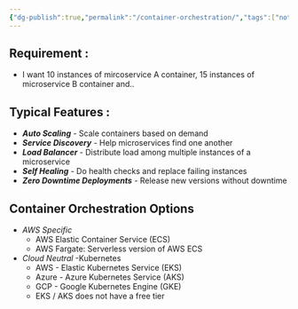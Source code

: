 ```yaml
---
{"dg-publish":true,"permalink":"/container-orchestration/","tags":["notes"],"created":"2024-07-07T18:57:36.445+05:30","updated":"2024-07-07T19:05:45.152+05:30"}
---
```



## Requirement :
- I want 10 instances of mircoservice A container, 15 instances of microservice B container and..
## Typical Features :
- ***Auto Scaling*** - Scale containers based on demand
- ***Service Discovery*** - Help microservices find one another
- ***Load Balancer*** - Distribute load among multiple instances of a microservice
- ***Self Healing*** - Do health checks and replace failing instances
- ***Zero Downtime Deployments*** - Release new versions without downtime

## Container Orchestration Options
- *AWS Specific*
	- AWS Elastic Container Service (ECS)
	- AWS Fargate: Serverless version of AWS ECS
- *Cloud Neutral* -Kubernetes
	- AWS - Elastic Kubernetes Service (EKS)
	- Azure - Azure Kubernetes Service (AKS)
	- GCP - Google Kubernetes Engine (GKE)
	- EKS / AKS does not have a free tier

<style> .container {font-family: sans-serif; text-align: center;} .button-wrapper button {z-index: 1;height: 40px; width: 100px; margin: 10px;padding: 5px;} .excalidraw .App-menu_top .buttonList { display: flex;} .excalidraw-wrapper { height: 800px; margin: 50px; position: relative;} :root[dir="ltr"] .excalidraw .layer-ui__wrapper .zen-mode-transition.App-menu_bottom--transition-left {transform: none;} </style><script src="https://cdn.jsdelivr.net/npm/react@17/umd/react.production.min.js"></script><script src="https://cdn.jsdelivr.net/npm/react-dom@17/umd/react-dom.production.min.js"></script><script type="text/javascript" src="https://cdn.jsdelivr.net/npm/@excalidraw/excalidraw@0/dist/excalidraw.production.min.js"></script><div id="Container_Orchestratorexcalidraw.md1"></div><script>(function(){const InitialData={"type":"excalidraw","version":2,"source":"https://github.com/zsviczian/obsidian-excalidraw-plugin/releases/tag/2.2.7","elements":[{"id":"dMAWj_3voGJfO-pzrHkuX","type":"rectangle","x":-305.5,"y":-239.9765625,"width":199,"height":70,"angle":0,"strokeColor":"#1e1e1e","backgroundColor":"transparent","fillStyle":"solid","strokeWidth":2,"strokeStyle":"solid","roughness":1,"opacity":100,"groupIds":[],"frameId":null,"index":"a0","roundness":{"type":3},"seed":1076217866,"version":42,"versionNonce":1112510934,"isDeleted":false,"boundElements":[{"type":"text","id":"7FWU5xR6"},{"id":"SkpD9Sj-p237n_H11hTZH","type":"arrow"}],"updated":1720359317092,"link":null,"locked":false},{"id":"7FWU5xR6","type":"text","x":-290.9599075317383,"y":-217.4765625,"width":169.91981506347656,"height":25,"angle":0,"strokeColor":"#1e1e1e","backgroundColor":"transparent","fillStyle":"solid","strokeWidth":2,"strokeStyle":"solid","roughness":1,"opacity":100,"groupIds":[],"frameId":null,"index":"a1","roundness":null,"seed":1888977494,"version":19,"versionNonce":284585494,"isDeleted":false,"boundElements":null,"updated":1720359244724,"link":null,"locked":false,"text":"Container Images","rawText":"Container Images","fontSize":20,"fontFamily":1,"textAlign":"center","verticalAlign":"middle","containerId":"dMAWj_3voGJfO-pzrHkuX","originalText":"Container Images","autoResize":true,"lineHeight":1.25},{"type":"rectangle","version":51,"versionNonce":1695958678,"index":"a2","isDeleted":false,"id":"ers-NTJ8aM7I-jh_N65mw","fillStyle":"solid","strokeWidth":2,"strokeStyle":"solid","roughness":1,"opacity":100,"angle":0,"x":21,"y":-240.9765625,"strokeColor":"#1e1e1e","backgroundColor":"transparent","width":199,"height":70,"seed":943087766,"groupIds":[],"frameId":null,"roundness":{"type":3},"boundElements":[{"type":"text","id":"rTCEmqqW"},{"id":"yaOptZygNk9TyOHplco92","type":"arrow"}],"updated":1720359320474,"link":null,"locked":false},{"type":"text","version":42,"versionNonce":2058052438,"index":"a3","isDeleted":false,"id":"rTCEmqqW","fillStyle":"solid","strokeWidth":2,"strokeStyle":"solid","roughness":1,"opacity":100,"angle":0,"x":57.09007263183594,"y":-218.4765625,"strokeColor":"#1e1e1e","backgroundColor":"transparent","width":126.81985473632812,"height":25,"seed":50978262,"groupIds":[],"frameId":null,"roundness":null,"boundElements":[],"updated":1720359251547,"link":null,"locked":false,"fontSize":20,"fontFamily":1,"text":"Configuration","rawText":"Configuration","textAlign":"center","verticalAlign":"middle","containerId":"ers-NTJ8aM7I-jh_N65mw","originalText":"Configuration","autoResize":true,"lineHeight":1.25},{"type":"rectangle","version":143,"versionNonce":2134246934,"index":"a4","isDeleted":false,"id":"rGf7NSpIG11BM5586vKfV","fillStyle":"solid","strokeWidth":2,"strokeStyle":"solid","roughness":1,"opacity":100,"angle":0,"x":-305,"y":-77.9765625,"strokeColor":"#1e1e1e","backgroundColor":"transparent","width":547,"height":48,"seed":312411606,"groupIds":[],"frameId":null,"roundness":{"type":3},"boundElements":[{"type":"text","id":"4lYnM9nt"},{"id":"SkpD9Sj-p237n_H11hTZH","type":"arrow"},{"id":"yaOptZygNk9TyOHplco92","type":"arrow"},{"id":"wRL63wUHmCwLxkzQRyePw","type":"arrow"}],"updated":1720359324842,"link":null,"locked":false},{"type":"text","version":169,"versionNonce":1083552586,"index":"a5","isDeleted":false,"id":"4lYnM9nt","fillStyle":"solid","strokeWidth":2,"strokeStyle":"solid","roughness":1,"opacity":100,"angle":0,"x":-146.62987518310547,"y":-66.4765625,"strokeColor":"#1e1e1e","backgroundColor":"transparent","width":230.25975036621094,"height":25,"seed":1806424854,"groupIds":[],"frameId":null,"roundness":null,"boundElements":[],"updated":1720359273998,"link":null,"locked":false,"fontSize":20,"fontFamily":1,"text":"Container Orchestrator","rawText":"Container Orchestrator","textAlign":"center","verticalAlign":"middle","containerId":"rGf7NSpIG11BM5586vKfV","originalText":"Container Orchestrator","autoResize":true,"lineHeight":1.25},{"type":"rectangle","version":208,"versionNonce":1893797526,"index":"a6","isDeleted":false,"id":"-mSuzkt44i6Gj8-Yzojh6","fillStyle":"solid","strokeWidth":2,"strokeStyle":"solid","roughness":1,"opacity":100,"angle":0,"x":-270,"y":46.0234375,"strokeColor":"#1e1e1e","backgroundColor":"transparent","width":489,"height":42,"seed":951214294,"groupIds":[],"frameId":null,"roundness":{"type":3},"boundElements":[{"type":"text","id":"PcaQUkkW"},{"id":"wRL63wUHmCwLxkzQRyePw","type":"arrow"},{"id":"9_KUECT5s9Bh0ndktzGtu","type":"arrow"},{"id":"SlXOLHjt8jw4t6GVh4W09","type":"arrow"},{"id":"y2_lMm1MKq2qXiwNjfNKD","type":"arrow"}],"updated":1720359337402,"link":null,"locked":false},{"type":"text","version":241,"versionNonce":43447690,"index":"a7","isDeleted":false,"id":"PcaQUkkW","fillStyle":"solid","strokeWidth":2,"strokeStyle":"solid","roughness":1,"opacity":100,"angle":0,"x":-61.09996032714844,"y":54.5234375,"strokeColor":"#1e1e1e","backgroundColor":"transparent","width":71.19992065429688,"height":25,"seed":1285281302,"groupIds":[],"frameId":null,"roundness":null,"boundElements":[],"updated":1720359284429,"link":null,"locked":false,"fontSize":20,"fontFamily":1,"text":"Cluster","rawText":"Cluster","textAlign":"center","verticalAlign":"middle","containerId":"-mSuzkt44i6Gj8-Yzojh6","originalText":"Cluster","autoResize":true,"lineHeight":1.25},{"type":"rectangle","version":89,"versionNonce":103787158,"index":"a8","isDeleted":false,"id":"XJGJ0p_48Ho9FXRrdbtC8","fillStyle":"solid","strokeWidth":2,"strokeStyle":"solid","roughness":1,"opacity":100,"angle":0,"x":-330,"y":206.0234375,"strokeColor":"#1e1e1e","backgroundColor":"transparent","width":197,"height":47,"seed":1603709386,"groupIds":[],"frameId":null,"roundness":{"type":3},"boundElements":[{"type":"text","id":"iqHvwLGe"},{"id":"9_KUECT5s9Bh0ndktzGtu","type":"arrow"}],"updated":1720359329969,"link":null,"locked":false},{"type":"text","version":83,"versionNonce":1521293654,"index":"a9","isDeleted":false,"id":"iqHvwLGe","fillStyle":"solid","strokeWidth":2,"strokeStyle":"solid","roughness":1,"opacity":100,"angle":0,"x":-307.34991455078125,"y":217.0234375,"strokeColor":"#1e1e1e","backgroundColor":"transparent","width":151.6998291015625,"height":25,"seed":2138235018,"groupIds":[],"frameId":null,"roundness":null,"boundElements":[],"updated":1720359296420,"link":null,"locked":false,"fontSize":20,"fontFamily":1,"text":"Virtual Server 1","rawText":"Virtual Server 1","textAlign":"center","verticalAlign":"middle","containerId":"XJGJ0p_48Ho9FXRrdbtC8","originalText":"Virtual Server 1","autoResize":true,"lineHeight":1.25},{"type":"rectangle","version":115,"versionNonce":193703702,"index":"aA","isDeleted":false,"id":"9cGLcoCZYrO1viaSQuBsj","fillStyle":"solid","strokeWidth":2,"strokeStyle":"solid","roughness":1,"opacity":100,"angle":0,"x":-104,"y":205.5234375,"strokeColor":"#1e1e1e","backgroundColor":"transparent","width":201.00000000000003,"height":44.00000000000001,"seed":504861834,"groupIds":[],"frameId":null,"roundness":{"type":3},"boundElements":[{"type":"text","id":"NQJRBDse"},{"id":"SlXOLHjt8jw4t6GVh4W09","type":"arrow"}],"updated":1720359333528,"link":null,"locked":false},{"type":"text","version":113,"versionNonce":751143894,"index":"aB","isDeleted":false,"id":"NQJRBDse","fillStyle":"solid","strokeWidth":2,"strokeStyle":"solid","roughness":1,"opacity":100,"angle":0,"x":-83.75991058349608,"y":215.0234375,"strokeColor":"#1e1e1e","backgroundColor":"transparent","width":160.5198211669922,"height":25,"seed":2080928586,"groupIds":[],"frameId":null,"roundness":null,"boundElements":[],"updated":1720359307421,"link":null,"locked":false,"fontSize":20,"fontFamily":1,"text":"Virtual Server 2","rawText":"Virtual Server 2","textAlign":"center","verticalAlign":"middle","containerId":"9cGLcoCZYrO1viaSQuBsj","originalText":"Virtual Server 2","autoResize":true,"lineHeight":1.25},{"type":"rectangle","version":92,"versionNonce":223535382,"index":"aC","isDeleted":false,"id":"W-IVHfVx5448SQcc8RedT","fillStyle":"solid","strokeWidth":2,"strokeStyle":"solid","roughness":1,"opacity":100,"angle":0,"x":126,"y":203.5234375,"strokeColor":"#1e1e1e","backgroundColor":"transparent","width":197,"height":47,"seed":1213693514,"groupIds":[],"frameId":null,"roundness":{"type":3},"boundElements":[{"type":"text","id":"peEhX2eY"},{"id":"y2_lMm1MKq2qXiwNjfNKD","type":"arrow"}],"updated":1720359337402,"link":null,"locked":false},{"type":"text","version":89,"versionNonce":1346853014,"index":"aD","isDeleted":false,"id":"peEhX2eY","fillStyle":"solid","strokeWidth":2,"strokeStyle":"solid","roughness":1,"opacity":100,"angle":0,"x":144.5500946044922,"y":214.5234375,"strokeColor":"#1e1e1e","backgroundColor":"transparent","width":159.89981079101562,"height":25,"seed":841295114,"groupIds":[],"frameId":null,"roundness":null,"boundElements":[],"updated":1720359310915,"link":null,"locked":false,"fontSize":20,"fontFamily":1,"text":"Virtual Server 3","rawText":"Virtual Server 3","textAlign":"center","verticalAlign":"middle","containerId":"W-IVHfVx5448SQcc8RedT","originalText":"Virtual Server 3","autoResize":true,"lineHeight":1.25},{"id":"SkpD9Sj-p237n_H11hTZH","type":"arrow","x":-204.5,"y":-154.9765625,"width":81,"height":64,"angle":0,"strokeColor":"#1e1e1e","backgroundColor":"transparent","fillStyle":"solid","strokeWidth":2,"strokeStyle":"solid","roughness":1,"opacity":100,"groupIds":[],"frameId":null,"index":"aE","roundness":{"type":2},"seed":1580979670,"version":50,"versionNonce":1835722518,"isDeleted":false,"boundElements":null,"updated":1720359317093,"link":null,"locked":false,"points":[[0,0],[81,64]],"lastCommittedPoint":null,"startBinding":{"elementId":"dMAWj_3voGJfO-pzrHkuX","focus":0.42964250787786595,"gap":15},"endBinding":{"elementId":"rGf7NSpIG11BM5586vKfV","focus":-0.14865281777046485,"gap":13},"startArrowhead":null,"endArrowhead":"arrow"},{"id":"yaOptZygNk9TyOHplco92","type":"arrow","x":117.5,"y":-158.9765625,"width":86,"height":70,"angle":0,"strokeColor":"#1e1e1e","backgroundColor":"transparent","fillStyle":"solid","strokeWidth":2,"strokeStyle":"solid","roughness":1,"opacity":100,"groupIds":[],"frameId":null,"index":"aF","roundness":{"type":2},"seed":1520474518,"version":38,"versionNonce":385680342,"isDeleted":false,"boundElements":null,"updated":1720359320474,"link":null,"locked":false,"points":[[0,0],[-86,70]],"lastCommittedPoint":null,"startBinding":{"elementId":"ers-NTJ8aM7I-jh_N65mw","focus":-0.38416040100250626,"gap":12},"endBinding":{"elementId":"rGf7NSpIG11BM5586vKfV","focus":0.06600971285774906,"gap":11},"startArrowhead":null,"endArrowhead":"arrow"},{"id":"wRL63wUHmCwLxkzQRyePw","type":"arrow","x":-31.5,"y":-14.9765625,"width":1,"height":50,"angle":0,"strokeColor":"#1e1e1e","backgroundColor":"transparent","fillStyle":"solid","strokeWidth":2,"strokeStyle":"solid","roughness":1,"opacity":100,"groupIds":[],"frameId":null,"index":"aG","roundness":{"type":2},"seed":1986168406,"version":37,"versionNonce":1710805846,"isDeleted":false,"boundElements":null,"updated":1720359324843,"link":null,"locked":false,"points":[[0,0],[1,50]],"lastCommittedPoint":null,"startBinding":{"elementId":"rGf7NSpIG11BM5586vKfV","focus":0.002846923133075407,"gap":15},"endBinding":{"elementId":"-mSuzkt44i6Gj8-Yzojh6","focus":-0.017801731177527355,"gap":11},"startArrowhead":null,"endArrowhead":"arrow"},{"id":"9_KUECT5s9Bh0ndktzGtu","type":"arrow","x":-103.5,"y":98.0234375,"width":109,"height":97,"angle":0,"strokeColor":"#1e1e1e","backgroundColor":"transparent","fillStyle":"solid","strokeWidth":2,"strokeStyle":"solid","roughness":1,"opacity":100,"groupIds":[],"frameId":null,"index":"aH","roundness":{"type":2},"seed":1028683222,"version":39,"versionNonce":1229374806,"isDeleted":false,"boundElements":null,"updated":1720359329969,"link":null,"locked":false,"points":[[0,0],[-109,97]],"lastCommittedPoint":null,"startBinding":{"elementId":"-mSuzkt44i6Gj8-Yzojh6","focus":0.16100440291476803,"gap":10},"endBinding":{"elementId":"XJGJ0p_48Ho9FXRrdbtC8","focus":-0.1582618025751073,"gap":11},"startArrowhead":null,"endArrowhead":"arrow"},{"id":"SlXOLHjt8jw4t6GVh4W09","type":"arrow","x":-25.5,"y":101.0234375,"width":4,"height":92,"angle":0,"strokeColor":"#1e1e1e","backgroundColor":"transparent","fillStyle":"solid","strokeWidth":2,"strokeStyle":"solid","roughness":1,"opacity":100,"groupIds":[],"frameId":null,"index":"aI","roundness":{"type":2},"seed":390719446,"version":41,"versionNonce":115956182,"isDeleted":false,"boundElements":null,"updated":1720359333528,"link":null,"locked":false,"points":[[0,0],[4,92]],"lastCommittedPoint":null,"startBinding":{"elementId":"-mSuzkt44i6Gj8-Yzojh6","focus":0.006023562760209053,"gap":13},"endBinding":{"elementId":"9cGLcoCZYrO1viaSQuBsj","focus":-0.16263124062566972,"gap":12.5},"startArrowhead":null,"endArrowhead":"arrow"},{"id":"y2_lMm1MKq2qXiwNjfNKD","type":"arrow","x":102.5,"y":100.0234375,"width":101,"height":89,"angle":0,"strokeColor":"#1e1e1e","backgroundColor":"transparent","fillStyle":"solid","strokeWidth":2,"strokeStyle":"solid","roughness":1,"opacity":100,"groupIds":[],"frameId":null,"index":"aJ","roundness":{"type":2},"seed":196172886,"version":43,"versionNonce":57178442,"isDeleted":false,"boundElements":null,"updated":1720359361446,"link":null,"locked":false,"points":[[0,0],[101,89]],"lastCommittedPoint":null,"startBinding":{"elementId":"-mSuzkt44i6Gj8-Yzojh6","focus":-0.3374578648744845,"gap":12},"endBinding":{"elementId":"W-IVHfVx5448SQcc8RedT","focus":0.17675044883303412,"gap":14.5},"startArrowhead":null,"endArrowhead":"arrow"}],"appState":{"theme":"dark","viewBackgroundColor":"#ffffff","currentItemStrokeColor":"#1e1e1e","currentItemBackgroundColor":"transparent","currentItemFillStyle":"solid","currentItemStrokeWidth":2,"currentItemStrokeStyle":"solid","currentItemRoughness":1,"currentItemOpacity":100,"currentItemFontFamily":1,"currentItemFontSize":20,"currentItemTextAlign":"left","currentItemStartArrowhead":null,"currentItemEndArrowhead":"arrow","scrollX":463.5,"scrollY":472.0234375,"zoom":{"value":1},"currentItemRoundness":"round","gridSize":null,"gridColor":{"Bold":"#C9C9C9FF","Regular":"#EDEDEDFF"},"currentStrokeOptions":null,"previousGridSize":null,"frameRendering":{"enabled":true,"clip":true,"name":true,"outline":true},"objectsSnapModeEnabled":false},"files":{}};InitialData.scrollToContent=true;App=()=>{const e=React.useRef(null),t=React.useRef(null),[n,i]=React.useState({width:void 0,height:void 0});return React.useEffect(()=>{i({width:t.current.getBoundingClientRect().width,height:t.current.getBoundingClientRect().height});const e=()=>{i({width:t.current.getBoundingClientRect().width,height:t.current.getBoundingClientRect().height})};return window.addEventListener("resize",e),()=>window.removeEventListener("resize",e)},[t]),React.createElement(React.Fragment,null,React.createElement("div",{className:"excalidraw-wrapper",ref:t},React.createElement(ExcalidrawLib.Excalidraw,{ref:e,width:n.width,height:n.height,initialData:InitialData,viewModeEnabled:!0,zenModeEnabled:!0,gridModeEnabled:!1})))},excalidrawWrapper=document.getElementById("Container_Orchestratorexcalidraw.md1");ReactDOM.render(React.createElement(App),excalidrawWrapper);})();</script>